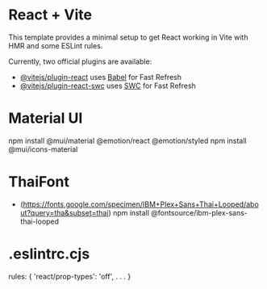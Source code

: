 # React + Vite

This template provides a minimal setup to get React working in Vite with HMR and some ESLint rules.

Currently, two official plugins are available:

- [@vitejs/plugin-react](https://github.com/vitejs/vite-plugin-react/blob/main/packages/plugin-react/README.md) uses [Babel](https://babeljs.io/) for Fast Refresh
- [@vitejs/plugin-react-swc](https://github.com/vitejs/vite-plugin-react-swc) uses [SWC](https://swc.rs/) for Fast Refresh

# Material UI
npm install @mui/material @emotion/react @emotion/styled
npm install @mui/icons-material

# ThaiFont 
- (https://fonts.google.com/specimen/IBM+Plex+Sans+Thai+Looped/about?query=tha&subset=thai)
npm install @fontsource/ibm-plex-sans-thai-looped

# .eslintrc.cjs
rules: {
    'react/prop-types': 'off',
    .
    .
    .
}